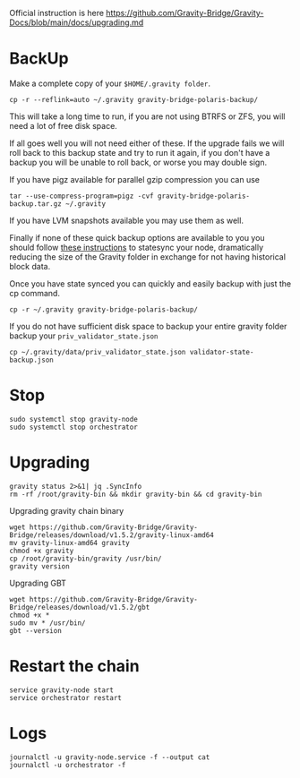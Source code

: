 Official instruction is here https://github.com/Gravity-Bridge/Gravity-Docs/blob/main/docs/upgrading.md

# BackUp
Make a complete copy of your `$HOME/.gravity folder`.
```
cp -r --reflink=auto ~/.gravity gravity-bridge-polaris-backup/
```
This will take a long time to run, if you are not using BTRFS or ZFS, you will need a lot of free disk space.

If all goes well you will not need either of these. If the upgrade fails we will roll back to this backup state and try to run it again, if you don't have a backup you will be unable to roll back, or worse you may double sign.

If you have pigz available for parallel gzip compression you can use
```
tar --use-compress-program=pigz -cvf gravity-bridge-polaris-backup.tar.gz ~/.gravity
```
If you have LVM snapshots available you may use them as well.

Finally if none of these quick backup options are available to you you should follow [these instructions](https://ping.pub/gravity-bridge/statesync) to statesync your node, dramatically reducing the size of the Gravity folder in exchange for not having historical block data.

Once you have state synced you can quickly and easily backup with just the cp command.
```
cp -r ~/.gravity gravity-bridge-polaris-backup/
```
 If you do not have sufficient disk space to backup your entire gravity folder backup your `priv_validator_state.json`
```
cp ~/.gravity/data/priv_validator_state.json validator-state-backup.json
```

# Stop
```
sudo systemctl stop gravity-node
sudo systemctl stop orchestrator
```
# Upgrading
```
gravity status 2>&1| jq .SyncInfo
rm -rf /root/gravity-bin && mkdir gravity-bin && cd gravity-bin
```
Upgrading gravity chain binary
```
wget https://github.com/Gravity-Bridge/Gravity-Bridge/releases/download/v1.5.2/gravity-linux-amd64
mv gravity-linux-amd64 gravity
chmod +x gravity
cp /root/gravity-bin/gravity /usr/bin/
gravity version
```
Upgrading GBT
```
wget https://github.com/Gravity-Bridge/Gravity-Bridge/releases/download/v1.5.2/gbt
chmod +x *
sudo mv * /usr/bin/
gbt --version
```
# Restart the chain
```
service gravity-node start
service orchestrator restart
```
# Logs
```
journalctl -u gravity-node.service -f --output cat
journalctl -u orchestrator -f
```
